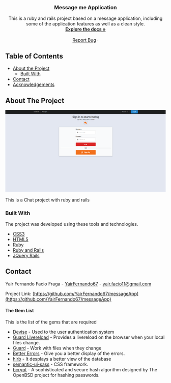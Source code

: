 
<!-- PROJECT LOGO -->
<br />
<p align="center">
  <!-- <a href="https://github.com/othneildrew/Best-README-Template">
    <img src="images/logo.png" alt="Logo" width="80" height="80">
  </a> -->

  <h3 align="center">Message me Application</h3>

  <p align="center">
    This is a ruby and rails project based on a message application, including some of the application
    features as well as a clean style.
    <br />
    <a href="https://github.com/YairFernando67/messageApp"><strong>Explore the docs »</strong></a>
    <br />
    <br />
    <a href="https://github.com/YairFernando67/messageApp/issues">Report Bug</a>
    ·
  </p>
</p>



<!-- TABLE OF CONTENTS -->
## Table of Contents

* [About the Project](#about-the-project)
  * [Built With](#built-with)
* [Contact](#contact)
* [Acknowledgements](#acknowledgements)



<!-- ABOUT THE PROJECT -->
## About The Project

![Screenshot Image](app/assets/images/logo.png)

This is a Chat project with ruby and rails 

### Built With
The project was developed using these tools and technologies.
* [CSS3](https://developer.mozilla.org/en-US/docs/Web/CSS)
* [HTML5](https://www.w3schools.com/html/)
* [Ruby](https://www.ruby-lang.org/es/)
* [Ruby and Rails](https://rubyonrails.org/)
* [JQuery Rails](https://github.com/rails/jquery-rails)



<!-- CONTACT -->
## Contact

Yair Fernando Facio Fraga - [YairFernando67](https://github.com/YairFernando67) - yair.facio11@gmail.com  

Project Link: [https://github.com/YairFernando67/messageApp](https://github.com/YairFernando67/messageApp)



<!-- ACKNOWLEDGEMENTS -->
#### The Gem List

This is the list of the gems that are required

- [Devise](https://github.com/plataformatec/devise) - Used to the user authentication system
- [Guard Livereload](https://github.com/guard/guard-livereload) - Provides a livereload on the browser when your local files change.
- [Guard](https://github.com/guard/guard) - Work with files when they change
- [Better Errors](https://github.com/charliesome/better_errors) - Give you a better display of the errors. 
- [hirb](http://tagaholic.me/hirb/doc/) - It desplays a better view of the database
- [semantic-ui-sass](https://rubygems.org/gems/semantic-ui-sass) - CSS framework.
- [bcrypt](https://rubygems.org/gems/bcrypt/versions/3.1.12) - A sophisticated and secure hash algorithm designed by The OpenBSD project for hashing passwords.



